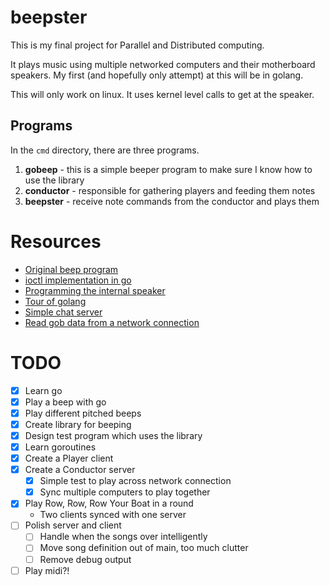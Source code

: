 # beepster

This is my final project for Parallel and Distributed computing.

It plays music using multiple networked computers and their motherboard
speakers. My first (and hopefully only attempt) at this will be in golang.

This will only work on linux. It uses kernel level calls to get at the 
speaker.

## Programs

In the `cmd` directory, there are three programs.

1. **gobeep** - this is a simple beeper program to make sure I know how to use
the library
2. **conductor** - responsible for gathering players and feeding them notes
3. **beepster** - receive note commands from the conductor and plays them

# Resources
- [Original beep program](https://github.com/johnath/beep/blob/master/beep.c)
- [ioctl implementation in go](https://github.com/edsrzf/fineline/blob/master/ioctl.go)
- [Programming the internal speaker](http://www.tldp.org/LDP/lpg/node83.html)
- [Tour of golang](https://tour.golang.org/)
- [Simple chat server](http://www.badgerr.co.uk/2011/06/20/golang-away-tcp-chat-server/)
- [Read gob data from a network connection](http://stackoverflow.com/a/11202252)

# TODO
- [X] Learn go
- [X] Play a beep with go
- [X] Play different pitched beeps
- [X] Create library for beeping
- [X] Design test program which uses the library
- [X] Learn goroutines
- [X] Create a Player client
- [X] Create a Conductor server
	- [X] Simple test to play across network connection
	- [X] Sync multiple computers to play together
- [X] Play Row, Row, Row Your Boat in a round
	- Two clients synced with one server
- [ ] Polish server and client
	- [ ] Handle when the songs over intelligently
	- [ ] Move song definition out of main, too much clutter
	- [ ] Remove debug output
- [ ] Play midi?!
